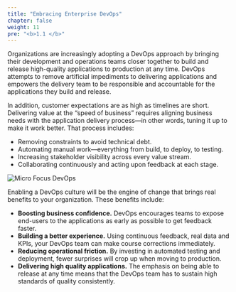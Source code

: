 ```yaml
---
title: "Embracing Enterprise DevOps"
chapter: false
weight: 11
pre: "<b>1.1 </b>"
---
```


Organizations are increasingly adopting a DevOps approach by bringing their development and operations teams closer together to build and release high-quality applications to production at any time. DevOps attempts to remove artificial impediments to delivering applications and empowers the delivery team to be responsible and accountable for the applications they build and release.

In addition, customer expectations are as high as timelines are short. Delivering value at the “speed of business” requires aligning business needs with the application delivery process—in other words, tuning it up to make it work better. That process includes:

- Removing constraints to avoid technical debt.
- Automating manual work—everything from build, to deploy, to testing.
- Increasing stakeholder visibility across every value stream.
- Collaborating continuously and acting upon feedback at each stage.

![Micro Focus DevOps](/images/introduction/mf-devops.png)

Enabling a DevOps culture will be the engine of change that brings real benefits to your organization. These benefits include:

- **Boosting business confidence.** DevOps encourages teams to expose end-users to the applications as early as possible to get feedback faster.
- **Building a better experience.** Using continuous feedback, real data and KPIs, your DevOps team can make course corrections immediately.
- **Reducing operational friction.** By investing in automated testing and deployment, fewer surprises will crop up when moving to production.
- **Delivering high quality applications.** The emphasis on being able to release at any time means that the DevOps team has to sustain high standards of quality consistently.